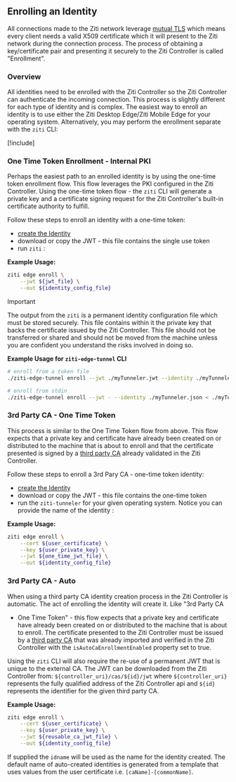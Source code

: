 ## Enrolling an Identity

All connections made to the Ziti network leverage [mutual TLS](https://en.wikipedia.org/wiki/Mutual_authentication)
which means every client needs a valid X509 certificate which it will present to the Ziti network during the connection
process. The process of obtaining a key/certificate pair and presenting it securely to the Ziti Controller is called
"Enrollment".

### Overview

All identities need to be enrolled with the Ziti Controller so the Ziti Controller can authenticate the incoming connection.
This process is slightly different for each type of identity and is complex. The easiest way to enroll an identity is to 
use either the Ziti Desktop Edge/Ziti Mobile Edge for your operating system. Alternatively, you may perform the enrollment separate with the `ziti` CLI:

[!include[](../../src/pages/downloads/ziti-cli.md)]

### One Time Token Enrollment - Internal PKI

Perhaps the easiest path to an enrolled identity is by using the one-time token enrollment flow. This flow leverages the
PKI configured in the Ziti Controller.  Using the one-time token flow - the `ziti` CLI will generate a private key
and a certificate signing request for the Ziti Controller's built-in certificate authority to fulfill.

Follow these steps to enroll an identity with a one-time token:

* [create the Identity](creating.md)
* download or copy the JWT - this file contains the single use token
* run `ziti` :

**Example Usage:**

```bash
ziti edge enroll \
    --jwt ${jwt_file} \
    --out ${identity_config_file}
```

> [!IMPORTANT]
> The output from the `ziti` is a permanent identity configuration file which
> must be stored securely. This file contains within it the private key that backs
> the certificate issued by the Ziti Controller.  This file should not be
> transferred or shared and should not be moved from the machine unless you are
> confident you understand the risks involved in doing so.

**Example Usage for `ziti-edge-tunnel` CLI**

```bash
# enroll from a token file
./ziti-edge-tunnel enroll --jwt ./myTunneler.jwt --identity ./myTunneler.json
```

```bash
# enroll from stdin
./ziti-edge-tunnel enroll --jwt - --identity ./myTunneler.json < ./myTunneler.jwt
```

### 3rd Party CA - One Time Token

This process is similar to the One Time Token flow from above. This flow expects that a private key and certificate have
already been created on or distributed to the machine that is about to enroll and that the certificate presented is
signed by a [third party CA](/ziti/manage/pki.md#third-party-ca-optional) already validated in the Ziti Controller.

Follow these steps to enroll a 3rd Pary CA - one-time token identity:

* [create the Identity](creating.md)
* download or copy the JWT - this file contains the one-time token
* run the `ziti-tunneler` for your given operating system. Notice you can provide the name of the identity :

**Example Usage:**

```bash
ziti edge enroll \
    --cert ${user_certificate} \
    --key ${user_private_key} \
    --jwt ${one_time_jwt_file} \
    --out ${identity_config_file}
```

### 3rd Party CA - Auto

When using a third party CA identity creation process in the Ziti Controller is
automatic. The act of enrolling the identity will create it. Like "3rd Party CA
- One Time Token" - this flow expects that a private key and certificate have
already been created on or distributed to the machine that is about to enroll.
The certificate presented to the Ziti Controller must be issued by a [third
party CA](/ziti/manage/pki.md#third-party-ca-optional) that was already
imported and verified in the Ziti Controller with the
`isAutoCaEnrollmentEnabled` property set to true.

Using the `ziti` CLI will also require the re-use of a permanent JWT that is unique to the external CA. The JWT
can be downloaded from the Ziti Controller from:  `${controller_uri}/cas/${id}/jwt` where `${controller_uri}` represents
the fully qualified address of the Ziti Controller api and `${id}` represents the identifier for the given third party CA.

**Example Usage:**

```bash
ziti edge enroll \
    --cert ${user_certificate} \
    --key ${user_private_key} \
    --jwt ${reusable_ca_jwt_file} \
    --out ${identity_config_file}
```

If supplied the `idname` will be used as the name for the identity created. The default name of auto-created identities is generated from a template that uses values from the user certificate i.e. `[caName]-[commonName]`.
